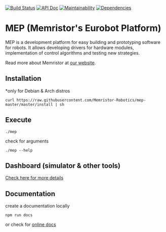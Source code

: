 [![Build Status](https://semaphoreci.com/api/v1/lukicdarkoo/mep-master/branches/master/shields_badge.svg)](https://semaphoreci.com/lukicdarkoo/mep-master)
[![API Doc](https://doxdox.org/images/badge-flat.svg)](https://doxdox.org/Memristor-Robotics/mep-master)
[![Maintainability](https://api.codeclimate.com/v1/badges/23de86cb5cd79b8a5d3d/maintainability)](https://codeclimate.com/github/Memristor-Robotics/mep-master/maintainability)
[![Dependencies](https://david-dm.org/Memristor-Robotics/mep-master.svg)](https://david-dm.org/Memristor-Robotics/mep-master/)

# MEP (Memristor's Eurobot Platform)
MEP is a development platform for easy building and prototyping software for robots. It allows developing drivers for hardware modules, implementation of control algorithms and testing new strategies.

Read more about Memristor at [our website](https://memristor-robotics.github.io/).

## Installation
*only for Debian & Arch distros

```
curl https://raw.githubusercontent.com/Memristor-Robotics/mep-master/master/install | sh
```

## Execute
```
./mep
```

check for arguments
```
./mep --help
```

## Dashboard (simulator & other tools)
[Check here for more details](https://github.com/Memristor-Robotics/mep-dash)

## Documentation
create a documentation locally
```
npm run docs
```
or check for [online docs](https://doc.esdoc.org/github.com/Memristor-Robotics/mep-master/identifiers.html)
